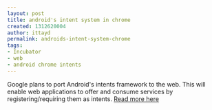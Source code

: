 ```yaml
---
layout: post
title: android's intent system in chrome
created: 1312620004
author: ittayd
permalink: androids-intent-system-chrome
tags:
- Incubator
- web
- android chrome intents
---
```

<p>Google plans to port Android's intents framework to the web. This will enable web applications to offer and consume services by registering/requiring them as intents. <a href="http://blog.chromium.org/2011/08/connecting-web-apps-with-web-intents.html">Read more here</a></p>
<p>&nbsp;</p>
<p>&nbsp;</p>
<p>&nbsp;</p>
<p>&nbsp;</p>
